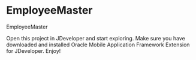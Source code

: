 EmployeeMaster
==============

EmployeeMaster


Open this project in JDeveloper and start exploring. Make sure you have downloaded and installed Oracle Mobile Application Framework Extension for JDeveloper.
Enjoy!
